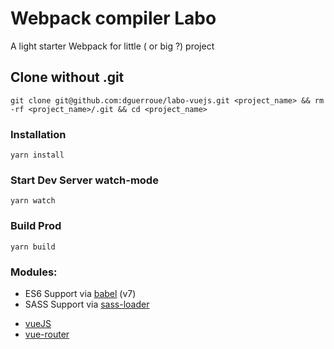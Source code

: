 # Webpack compiler Labo
A light starter Webpack for little ( or big ?) project

## Clone without .git
```
git clone git@github.com:dguerroue/labo-vuejs.git <project_name> && rm -rf <project_name>/.git && cd <project_name>
```

### Installation

```
yarn install
```

### Start Dev Server watch-mode

```
yarn watch
```

### Build Prod

```
yarn build
```

### Modules:

* ES6 Support via [babel](https://babeljs.io/) (v7)
* SASS Support via [sass-loader](https://github.com/jtangelder/sass-loader)
- [vueJS](https://vuejs.org/v2/guide/)
- [vue-router](https://router.vuejs.org/guide/)
